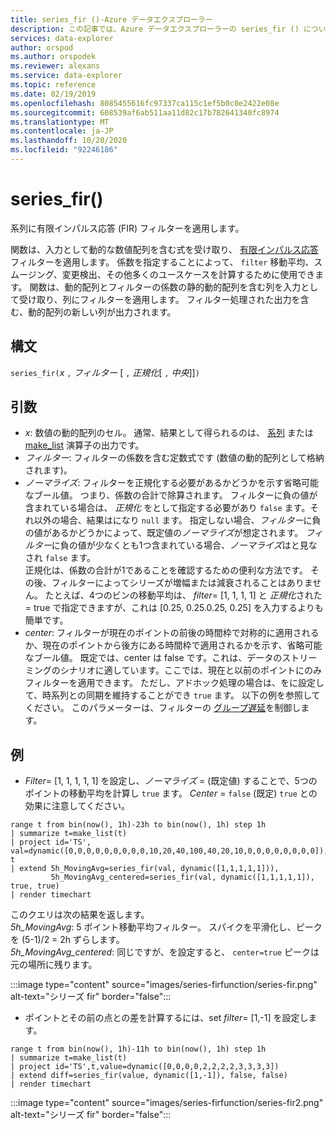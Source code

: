 ```yaml
---
title: series_fir ()-Azure データエクスプローラー
description: この記事では、Azure データエクスプローラーの series_fir () について説明します。
services: data-explorer
author: orspod
ms.author: orspodek
ms.reviewer: alexans
ms.service: data-explorer
ms.topic: reference
ms.date: 02/19/2019
ms.openlocfilehash: 8085455616fc97337ca115c1ef5b0c0e2422e08e
ms.sourcegitcommit: 608539af6ab511aa11d82c17b782641340fc8974
ms.translationtype: MT
ms.contentlocale: ja-JP
ms.lasthandoff: 10/20/2020
ms.locfileid: "92246186"
---
```

# <a name="series_fir"></a>series_fir()

系列に有限インパルス応答 (FIR) フィルターを適用します。  

関数は、入力として動的な数値配列を含む式を受け取り、 [有限インパルス応答](https://en.wikipedia.org/wiki/Finite_impulse_response) フィルターを適用します。 係数を指定することによって、 `filter` 移動平均、スムージング、変更検出、その他多くのユースケースを計算するために使用できます。 関数は、動的配列とフィルターの係数の静的動的配列を含む列を入力として受け取り、列にフィルターを適用します。 フィルター処理された出力を含む、動的配列の新しい列が出力されます。  

## <a name="syntax"></a>構文

`series_fir(`*x* `,` *フィルター* [ `,` *正規化*[ `,` *中央*]]`)`

## <a name="arguments"></a>引数

* *x*: 数値の動的配列のセル。 通常、結果として得られるのは、 [系列](make-seriesoperator.md) または [make_list](makelist-aggfunction.md) 演算子の出力です。
* *フィルター*: フィルターの係数を含む定数式です (数値の動的配列として格納されます)。
* *ノーマライズ*: フィルターを正規化する必要があるかどうかを示す省略可能なブール値。 つまり、係数の合計で除算されます。 フィルターに負の値が含まれている場合は、 *正規化* をとして指定する必要があり `false` ます。それ以外の場合、結果はになり `null` ます。 指定しない場合、*フィルター*に負の値があるかどうかによって、既定値の*ノーマライズ*が想定されます。 *フィルター*に負の値が少なくとも1つ含まれている場合、*ノーマライズ*はと見なされ `false` ます。  
正規化は、係数の合計が1であることを確認するための便利な方法です。 その後、フィルターによってシリーズが増幅または減衰されることはありません。 たとえば、4つのビンの移動平均は、 *filter*= [1, 1, 1, 1] と *正規化*された = true で指定できますが、これは [0.25, 0.25.0.25, 0.25] を入力するよりも簡単です。
* *center*: フィルターが現在のポイントの前後の時間枠で対称的に適用されるか、現在のポイントから後方にある時間枠で適用されるかを示す、省略可能なブール値。 既定では、center は false です。これは、データのストリーミングのシナリオに適しています。ここでは、現在と以前のポイントにのみフィルターを適用できます。 ただし、アドホック処理の場合は、をに設定して、時系列との同期を維持することができ `true` ます。 以下の例を参照してください。 このパラメーターは、フィルターの [グループ遅延](https://en.wikipedia.org/wiki/Group_delay_and_phase_delay)を制御します。

## <a name="examples"></a>例

* *Filter*= [1, 1, 1, 1, 1] を設定し、*ノーマライズ* = (既定値) することで、5つのポイントの移動平均を計算し `true` ます。 *Center* = `false` (既定) `true` との効果に注意してください。

<!-- csl: https://help.kusto.windows.net:443/Samples -->
```kusto
range t from bin(now(), 1h)-23h to bin(now(), 1h) step 1h
| summarize t=make_list(t)
| project id='TS', val=dynamic([0,0,0,0,0,0,0,0,0,10,20,40,100,40,20,10,0,0,0,0,0,0,0,0]), t
| extend 5h_MovingAvg=series_fir(val, dynamic([1,1,1,1,1])),
         5h_MovingAvg_centered=series_fir(val, dynamic([1,1,1,1,1]), true, true)
| render timechart
```

このクエリは次の結果を返します。  
*5h_MovingAvg*: 5 ポイント移動平均フィルター。 スパイクを平滑化し、ピークを (5-1)/2 = 2h ずらします。  
*5h_MovingAvg_centered*: 同じですが、を設定すると、 `center=true` ピークは元の場所に残ります。

:::image type="content" source="images/series-firfunction/series-fir.png" alt-text="シリーズ fir" border="false":::

* ポイントとその前の点との差を計算するには、set *filter*= [1,-1] を設定します。

<!-- csl: https://help.kusto.windows.net:443/Samples -->
```kusto
range t from bin(now(), 1h)-11h to bin(now(), 1h) step 1h
| summarize t=make_list(t)
| project id='TS',t,value=dynamic([0,0,0,0,2,2,2,2,3,3,3,3])
| extend diff=series_fir(value, dynamic([1,-1]), false, false)
| render timechart
```

:::image type="content" source="images/series-firfunction/series-fir2.png" alt-text="シリーズ fir" border="false":::
